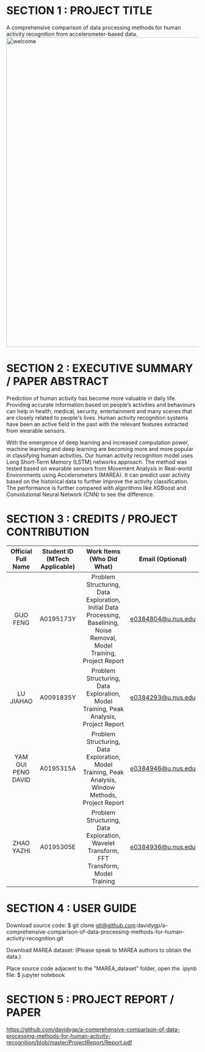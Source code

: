 # SECTION 1 : PROJECT TITLE
A comprehensive comparison of data processing methods for human activity recognition from accelerometer-based data.
<img width="812" alt="welcome" src="https://user-images.githubusercontent.com/31118924/67949601-ed30d980-fc22-11e9-9570-ad92a51bdd1d.jpg"> 

# SECTION 2 : EXECUTIVE SUMMARY / PAPER ABSTRACT
Prediction of human activity has become more valuable in daily life. Providing accurate information based on people’s activities and behaviours can help in health, medical, security, entertainment and many scenes that are closely related to people's lives. Human activity recognition systems have been an active field in the past with the relevant features extracted from wearable sensors.

With the emergence of deep learning and increased computation power, machine learning and deep learning are becoming more and more popular in classifying human activities.
Our human activity recognition model uses Long Short-Term Memory (LSTM) networks approach. The method was tested based on wearable sensors from Movement Analysis in Real-world Environments using Accelerometers (MAREA). It can predict user activity based on the historical data to further improve the activity classification. The performance is further compared with algorithms like XGBoost and Convolutional Neural Network (CNN) to see the difference.


# SECTION 3 : CREDITS / PROJECT CONTRIBUTION
| Official Full Name | Student ID (MTech Applicable)| Work Items (Who Did What) | Email (Optional) |
| :---: | :---: | :---: | :---: |
| GUO FENG 		| A0195173Y | Problem Structuring, Data Exploration, Initial Data Processing, Baselining, Noise Removal, Model Training, Project Report | e0384804@u.nus.edu |
| LU JIAHAO 		| A0091835Y | Problem Structuring, Data Exploration, Model Training, Peak Analysis, Project Report| e0384293@u.nus.edu |
| YAM GUI PENG DAVID 	| A0195315A | Problem Structuring, Data Exploration, Model Training, Peak Analysis, Window Methods, Project Report | e0384946@u.nus.edu |
| ZHAO YAZHI 		| A0195305E | Problem Structuring, Data Exploration, Wavelet Transform, FFT Transform, Model Training | e0384936@u.nus.edu |


# SECTION 4 : USER GUIDE
Download source code:
$ git clone git@github.com:davidygp/a-comprehensive-comparison-of-data-processing-methods-for-human-activity-recognition.git

Download MAREA dataset: (Please speak to MAREA authors to obtain the data.)

Place source code adjacent to the "MAREA_dataset" folder, open the .ipynb file:
$ jupyter notebook

# SECTION 5 : PROJECT REPORT / PAPER
https://github.com/davidygp/a-comprehensive-comparison-of-data-processing-methods-for-human-activity-recognition/blob/master/ProjectReport/Report.pdf
